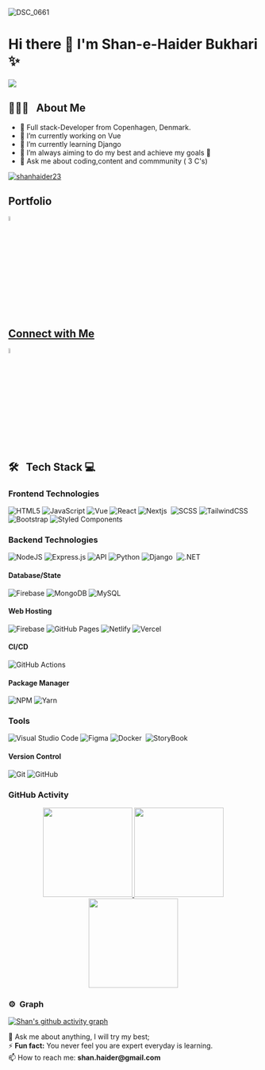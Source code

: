 


![DSC_0661](https://user-images.githubusercontent.com/75579156/165084588-ecdb853c-d9ee-4c7c-a00d-e52738f319cc.jpg)
# Hi there 👋 I'm Shan-e-Haider Bukhari ✨
![](https://komarev.com/ghpvc/?username=shanhaider23&color=green)

## 👨🏻‍💻 &nbsp; About Me
- 🚀 Full stack-Developer  from Copenhagen, Denmark. 
- 🔭 I’m currently working on Vue 
- 🌱 I’m currently learning Django
- 👯 I’m always aiming to do my best and achieve my goals  🤝
- 💬 Ask me about coding,content and commmunity ( 3 C's)

<p align="left"> <a href="https://github.com/ryo-ma/github-profile-trophy"><img src="https://github-profile-trophy.vercel.app/?username=shanhaider23&theme=onedark" alt="shanhaider23" /></a> </p>

## Portfolio

 <a href="https://haider-portfolio.vercel.app/" target="_blank" ><img src ="https://encrypted-tbn0.gstatic.com/images?q=tbn:ANd9GcQymJUKmmNHlaQcawVMWJi_twnNRVQYDehSXA&usqp=CAU" alt="Potfolio logo" width="5%" title='Potfolio'/>

 
## Connect with Me
 <div>
<a href="https://www.linkedin.com/in/shan-e-haider-bukhari-66316526/" target="_blank"><img src="https://upload.wikimedia.org/wikipedia/commons/thumb/c/c9/Linkedin.svg/1200px-Linkedin.svg.png"
' alt='LinkedIn' width="5%"></a>
</div>  
  
## 🛠 &nbsp; Tech Stack 💻

### Frontend Technologies
 
![HTML5](https://img.shields.io/badge/-HTML5-000?style=for-the-badge&logo=html5)
![JavaScript](https://img.shields.io/badge/-JavaScript-000?style=for-the-badge&logo=javascript)
![Vue](https://img.shields.io/badge/-VueJS-000?style=for-the-badge&logo=react)
![React](https://img.shields.io/badge/-ReactJS-000?style=for-the-badge&logo=react)
![Nextjs](https://img.shields.io/badge/-NextJS-000?style=for-the-badge&logo=nextjs)&nbsp; 
![SCSS](https://img.shields.io/badge/-SCSS-000?style=for-the-badge&logo=scss) 
![TailwindCSS](https://img.shields.io/badge/-TailwindCSS-000?style=for-the-badge&logo=tailwind-css)
![Bootstrap](https://img.shields.io/badge/-Bootstrap-000?style=for-the-badge&logo=bootstrap)
![Styled Components](https://img.shields.io/badge/Styled%20components-000?logo=styled-components&logoColor=12&style=for-the-badge)

 
### Backend Technologies
![NodeJS](https://img.shields.io/badge/-NodeJS-000?style=for-the-badge&logo=node.js&logoColor=pink)
![Express.js](https://img.shields.io/badge/-ExpressJS-000?style=for-the-badge&logo=express)
![API](https://img.shields.io/badge/-API-000?style=for-the-badge&logo=fastapi)
![Python](https://img.shields.io/badge/-python-000?style=for-the-badge&logo=python)
![Django](https://img.shields.io/badge/-Django-000?style=for-the-badge&logo=django)&nbsp;
![.NET](https://img.shields.io/badge/-.net-000?style=for-the-badge&logo=.net)&nbsp;
  
#### Database/State
![Firebase](https://img.shields.io/badge/-Firebase-000?style=for-the-badge&logo=firebase)
![MongoDB](https://img.shields.io/badge/-MongoDB-000?style=for-the-badge&logo=mongodb)
![MySQL](https://img.shields.io/badge/-mysql-000?style=for-the-badge&logo=mysql)&nbsp;

#### Web Hosting
![Firebase](https://img.shields.io/badge/-Firebase-000?style=for-the-badge&logo=firebase)
![GitHub Pages](https://img.shields.io/badge/-GitHub%20Pages-000?style=for-the-badge&logo=github)
![Netlify](https://img.shields.io/badge/-Netlify-000?style=for-the-badge&logo=netlify)
![Vercel](https://img.shields.io/badge/-Vercel-000?style=for-the-badge&logo=vercel)

#### CI/CD
![GitHub Actions](https://img.shields.io/badge/-github%20actions-000?style=for-the-badge&logo=githubactions)

#### Package Manager
![NPM](https://img.shields.io/badge/-NPM-000?style=for-the-badge&logo=npm)
![Yarn](https://img.shields.io/badge/-yarn-000?style=for-the-badge&logo=yarn)

### Tools

![Visual Studio Code](https://img.shields.io/badge/-Visual%20Studio%20Code-000?style=for-the-badge&logo=visual-studio-code&logoColor=007ACC)
![Figma](https://img.shields.io/badge/-Figma-000?style=for-the-badge&logo=figma)
![Docker](https://img.shields.io/badge/-Docker-000?style=for-the-badge&logo=docker)&nbsp;
![StoryBook](https://img.shields.io/badge/-StoryBook-000?style=for-the-badge&logo=storybook)&nbsp;
 
 #### Version Control
![Git](https://img.shields.io/badge/-Git-000?style=for-the-badge&logo=git)
![GitHub](https://img.shields.io/badge/-GitHub-000?style=for-the-badge&logo=github)

  

 ### GitHub Activity
 
 
<p align="center">
<a href="https://github.com/shanhaider23">
  <img height="180em" src="https://github-readme-stats-eight-theta.vercel.app/api?username=shanhaider23&layout=compact&show_icons=true&theme=algolia&include_all_commits=true&count_private=true"/>
  <img height="180em" src="https://github-readme-stats-eight-theta.vercel.app/api/top-langs/?username=shanhaider23&layout=compact&langs_count=8&theme=algolia"/>
  <img height="180em" src="https://github-readme-streak-stats.herokuapp.com/?user=shanhaider23&layout=compact&langs_count=8&theme=algolia"/>
</a>
</p>

### ⚙️ &nbsp;Graph

[![Shan's github activity graph](https://activity-graph.herokuapp.com/graph?username=shanhaider23&theme=dracula)](https://github.com/shanhaider23/github-readme-activity-graph)

  <div>
💬 Ask me about anything, I will try my best;<br>
 ⚡️ <strong>Fun fact:</strong> You never feel you are expert everyday is learning.<br>
 📫 How to reach me: <strong>shan.haider@gmail.com</strong>
 </div>


 
